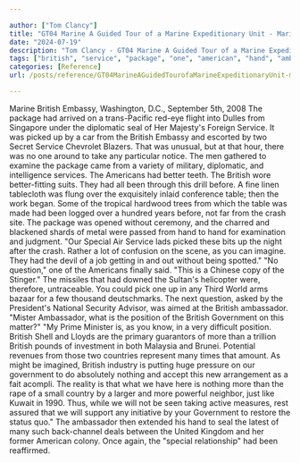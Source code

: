 ```yaml
---

author: ["Tom Clancy"]
title: "GT04 Marine A Guided Tour of a Marine Expeditionary Unit - Marine_split_198.html"
date: "2024-07-19"
description: "Tom Clancy - GT04 Marine A Guided Tour of a Marine Expeditionary Unit"
tags: ["british", "service", "package", "one", "american", "hand", "ambassador", "government", "embassy", "diplomatic", "seal", "picked", "two", "table", "crash", "without", "special", "question", "position", "country", "many", "nothing", "marine", "washington", "september"]
categories: [Reference]
url: /posts/reference/GT04MarineAGuidedTourofaMarineExpeditionaryUnit-marinesplit198html

---
```



Marine
British Embassy, Washington, D.C., September 5th, 2008
The package had arrived on a trans-Pacific red-eye flight into Dulles from Singapore under the diplomatic seal of Her Majesty's Foreign Service. It was picked up by a car from the British Embassy and escorted by two Secret Service Chevrolet Blazers. That was unusual, but at that hour, there was no one around to take any particular notice. The men gathered to examine the package came from a variety of military, diplomatic, and intelligence services. The Americans had better teeth. The British wore better-fitting suits. They had all been through this drill before. A fine linen tablecloth was flung over the exquisitely inlaid conference table; then the work began. Some of the tropical hardwood trees from which the table was made had been logged over a hundred years before, not far from the crash site. The package was opened without ceremony, and the charred and blackened shards of metal were passed from hand to hand for examination and judgment.
"Our Special Air Service lads picked these bits up the night after the crash. Rather a lot of confusion on the scene, as you can imagine. They had the devil of a job getting in and out without being spotted."
"No question," one of the Americans finally said. "This is a Chinese copy of the Stinger."
The missiles that had downed the Sultan's helicopter were, therefore, untraceable. You could pick one up in any Third World arms bazaar for a few thousand deutschmarks. The next question, asked by the President's National Security Advisor, was aimed at the British ambassador.
"Mister Ambassador, what is the position of the British Government on this matter?"
"My Prime Minister is, as you know, in a very difficult position. British Shell and Lloyds are the primary guarantors of more than a trillion British pounds of investment in both Malaysia and Brunei. Potential revenues from those two countries represent many times that amount. As might be imagined, British industry is putting huge pressure on our government to do absolutely nothing and accept this new arrangement as a fait acompli. The reality is that what we have here is nothing more than the rape of a small country by a larger and more powerful neighbor, just like Kuwait in 1990. Thus, while we will not be seen taking active measures, rest assured that we will support any initiative by your Government to restore the status quo." The ambassador then extended his hand to seal the latest of many such back-channel deals between the United Kingdom and her former American colony. Once again, the "special relationship" had been reaffirmed.
